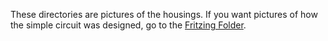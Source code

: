 These directories are pictures of the housings. If you want pictures of how the simple circuit was designed, go to the [Fritzing Folder](https://github.com/psword/arduino-ide/tree/e3cc8eb2650a5339e0725f24239e035c174d25e0/Water%20Quality%20Measuring%20Project/Fritzing%20Images).
